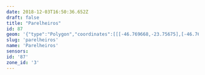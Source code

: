 ```yaml
---
date: 2018-12-03T16:50:36.652Z
draft: false
title: "Parelheiros"
id: 87
geom: '{"type":"Polygon","coordinates":[[[-46.769668,-23.75675],[-46.769629,-23.757927],[-46.769744,-23.75803],[-46.769756,-23.758193],[-46.769671,-23.758267],[-46.76944,-23.758102],[-46.769261,-23.758079],[-46.769097,-23.758144],[-46.769033,-23.758268],[-46.76911,-23.758557],[-46.769637,-23.759493],[-46.769813,-23.759585],[-46.770174,-23.760268],[-46.770172,-23.760345],[-46.770047,-23.760388],[-46.769826,-23.760289],[-46.769531,-23.760284],[-46.769389,-23.760362],[-46.769324,-23.760492],[-46.769327,-23.760602],[-46.769537,-23.760784],[-46.769794,-23.761141],[-46.769797,-23.762103],[-46.769906,-23.762232],[-46.770064,-23.762251],[-46.770155,-23.762123],[-46.770324,-23.761525],[-46.770492,-23.761473],[-46.770641,-23.761535],[-46.770945,-23.761972],[-46.770955,-23.762092],[-46.77047,-23.762503],[-46.770481,-23.76279],[-46.770868,-23.763161],[-46.771315,-23.76339],[-46.771568,-23.763775],[-46.771998,-23.763849],[-46.772032,-23.764053],[-46.771907,-23.764365],[-46.772074,-23.764508],[-46.772279,-23.764556],[-46.772356,-23.764673],[-46.772292,-23.765028],[-46.772522,-23.765692],[-46.772663,-23.76565],[-46.772611,-23.765466],[-46.772683,-23.765352],[-46.773112,-23.765283],[-46.77328,-23.765196],[-46.7735,-23.765214],[-46.773597,-23.76531],[-46.773585,-23.765554],[-46.773443,-23.765845],[-46.77316,-23.766204],[-46.773248,-23.766276],[-46.773636,-23.766261],[-46.773843,-23.766348],[-46.773918,-23.766475],[-46.773952,-23.766836],[-46.774092,-23.76696],[-46.774485,-23.767135],[-46.774872,-23.767137],[-46.775185,-23.766926],[-46.776046,-23.766733],[-46.776142,-23.766586],[-46.775989,-23.766364],[-46.776024,-23.766281],[-46.776624,-23.766149],[-46.777298,-23.76639],[-46.777839,-23.766344],[-46.777957,-23.766383],[-46.778044,-23.76702],[-46.778324,-23.767597],[-46.77862,-23.767444],[-46.779056,-23.766969],[-46.779242,-23.766975],[-46.779411,-23.767814],[-46.779667,-23.767932],[-46.780174,-23.767918],[-46.780266,-23.767947],[-46.780323,-23.768079],[-46.780036,-23.769171],[-46.779728,-23.769456],[-46.779769,-23.76962],[-46.780082,-23.770044],[-46.780104,-23.770193],[-46.780064,-23.770263],[-46.779603,-23.770378],[-46.779494,-23.770454],[-46.77926,-23.770732],[-46.779249,-23.770927],[-46.779342,-23.771059],[-46.779662,-23.771234],[-46.78012,-23.771254],[-46.780355,-23.771627],[-46.780528,-23.771705],[-46.781176,-23.771722],[-46.781306,-23.771663],[-46.781351,-23.771518],[-46.781101,-23.770956],[-46.781163,-23.770789],[-46.781276,-23.770757],[-46.781487,-23.77078],[-46.781879,-23.770978],[-46.782474,-23.771176],[-46.78262,-23.771628],[-46.782746,-23.771789],[-46.782888,-23.771771],[-46.783047,-23.771653],[-46.783233,-23.771316],[-46.783007,-23.771107],[-46.782517,-23.770885],[-46.782447,-23.770735],[-46.782507,-23.770285],[-46.782339,-23.769502],[-46.782394,-23.768536],[-46.782594,-23.768412],[-46.783567,-23.768152],[-46.783624,-23.76818],[-46.783701,-23.768273],[-46.78361,-23.768532],[-46.783677,-23.768639],[-46.784079,-23.768652],[-46.784278,-23.769031],[-46.785245,-23.769517],[-46.785404,-23.769934],[-46.785555,-23.770117],[-46.786491,-23.770665],[-46.786785,-23.77114],[-46.787311,-23.771634],[-46.787483,-23.771768],[-46.788266,-23.772126],[-46.788235,-23.772263],[-46.787992,-23.77231],[-46.787769,-23.772433],[-46.787824,-23.77257],[-46.788141,-23.772555],[-46.78825,-23.772602],[-46.78819,-23.773173],[-46.788364,-23.773489],[-46.788589,-23.773483],[-46.78882,-23.773098],[-46.789322,-23.772556],[-46.789538,-23.772557],[-46.789775,-23.772703],[-46.789925,-23.772949],[-46.78996,-23.773144],[-46.789737,-23.773802],[-46.789551,-23.773951],[-46.789659,-23.774192],[-46.790112,-23.774574],[-46.790797,-23.774925],[-46.791336,-23.775388],[-46.791524,-23.77568],[-46.792071,-23.776008],[-46.792302,-23.776289],[-46.792189,-23.776723],[-46.793404,-23.777467],[-46.793634,-23.777711],[-46.793846,-23.778114],[-46.793879,-23.778593],[-46.793517,-23.779057],[-46.793118,-23.77922],[-46.792972,-23.779357],[-46.793045,-23.779534],[-46.793474,-23.77981],[-46.793568,-23.779963],[-46.793609,-23.78015],[-46.793522,-23.78047],[-46.793279,-23.78055],[-46.793233,-23.780637],[-46.793304,-23.780774],[-46.793551,-23.780919],[-46.793538,-23.781044],[-46.793253,-23.781421],[-46.793051,-23.781888],[-46.792889,-23.781878],[-46.792504,-23.781504],[-46.792349,-23.78148],[-46.79224,-23.781562],[-46.792232,-23.78166],[-46.792698,-23.782291],[-46.792589,-23.782483],[-46.792266,-23.782554],[-46.791893,-23.782505],[-46.79152,-23.782697],[-46.791582,-23.782874],[-46.791897,-23.782886],[-46.792096,-23.782982],[-46.792269,-23.783355],[-46.792287,-23.783584],[-46.79192,-23.783637],[-46.791474,-23.784043],[-46.791304,-23.784028],[-46.791208,-23.783865],[-46.791176,-23.783625],[-46.79103,-23.783586],[-46.790334,-23.784178],[-46.789793,-23.784289],[-46.789492,-23.784619],[-46.789466,-23.784752],[-46.789517,-23.784893],[-46.789816,-23.785127],[-46.789882,-23.78526],[-46.789731,-23.785709],[-46.789844,-23.785998],[-46.789818,-23.786094],[-46.789508,-23.786195],[-46.789058,-23.786195],[-46.788247,-23.786352],[-46.788115,-23.78653],[-46.787996,-23.787019],[-46.788341,-23.787289],[-46.788634,-23.787652],[-46.78879,-23.787568],[-46.788813,-23.787091],[-46.788909,-23.787056],[-46.789024,-23.787101],[-46.789147,-23.787258],[-46.789241,-23.787635],[-46.789455,-23.787773],[-46.789627,-23.787749],[-46.789901,-23.787534],[-46.790117,-23.787459],[-46.790249,-23.787448],[-46.790353,-23.787516],[-46.790337,-23.787698],[-46.790142,-23.787934],[-46.790179,-23.788333],[-46.78987,-23.788709],[-46.789896,-23.788934],[-46.790109,-23.789418],[-46.790119,-23.789612],[-46.789916,-23.789647],[-46.789698,-23.789222],[-46.789484,-23.789222],[-46.789341,-23.789378],[-46.789232,-23.789676],[-46.789216,-23.789851],[-46.7893,-23.79005],[-46.789681,-23.790289],[-46.789994,-23.790788],[-46.790661,-23.791289],[-46.790808,-23.791231],[-46.790947,-23.790923],[-46.791125,-23.790758],[-46.791348,-23.790783],[-46.791614,-23.79094],[-46.792103,-23.79137],[-46.792086,-23.791561],[-46.791669,-23.79194],[-46.792097,-23.792361],[-46.792292,-23.792834],[-46.792917,-23.793302],[-46.793261,-23.793347],[-46.793815,-23.793772],[-46.794229,-23.793721],[-46.794433,-23.793866],[-46.794512,-23.794103],[-46.794441,-23.794461],[-46.794517,-23.794758],[-46.79495,-23.795225],[-46.795169,-23.795293],[-46.795174,-23.795476],[-46.795074,-23.795591],[-46.795104,-23.795682],[-46.795555,-23.795974],[-46.795986,-23.796909],[-46.796486,-23.797497],[-46.796481,-23.797816],[-46.796342,-23.797902],[-46.796107,-23.797934],[-46.795935,-23.79843],[-46.796079,-23.798863],[-46.796098,-23.799156],[-46.796282,-23.799467],[-46.79671,-23.799718],[-46.797161,-23.799724],[-46.797432,-23.799922],[-46.797688,-23.799956],[-46.798047,-23.800142],[-46.798421,-23.800219],[-46.798494,-23.8003],[-46.798585,-23.800725],[-46.798777,-23.800909],[-46.799145,-23.801067],[-46.799412,-23.801495],[-46.799672,-23.801539],[-46.800015,-23.801697],[-46.80037,-23.80149],[-46.8005,-23.801536],[-46.80063,-23.801879],[-46.800594,-23.802399],[-46.800807,-23.803057],[-46.800696,-23.803278],[-46.800351,-23.80341],[-46.800313,-23.80354],[-46.800517,-23.803929],[-46.800848,-23.804254],[-46.800888,-23.80441],[-46.800834,-23.804614],[-46.800446,-23.805071],[-46.80047,-23.80525],[-46.800619,-23.80526],[-46.800929,-23.804986],[-46.801121,-23.805084],[-46.801379,-23.805832],[-46.801779,-23.806076],[-46.801849,-23.806324],[-46.801811,-23.806653],[-46.801871,-23.806986],[-46.802054,-23.807314],[-46.802444,-23.807277],[-46.802778,-23.807486],[-46.803329,-23.807369],[-46.803499,-23.807455],[-46.803512,-23.807589],[-46.803247,-23.80781],[-46.802769,-23.807867],[-46.802745,-23.808062],[-46.802922,-23.808267],[-46.80391,-23.809075],[-46.804091,-23.809187],[-46.804458,-23.809259],[-46.804434,-23.809319],[-46.803159,-23.809989],[-46.800935,-23.810584],[-46.798425,-23.81021],[-46.797503,-23.810642],[-46.797025,-23.810936],[-46.796426,-23.811061],[-46.796191,-23.811025],[-46.795455,-23.810706],[-46.795105,-23.810464],[-46.794741,-23.810431],[-46.792112,-23.811143],[-46.790146,-23.811343],[-46.78873,-23.811578],[-46.787046,-23.812403],[-46.786437,-23.812615],[-46.785589,-23.812646],[-46.785191,-23.812735],[-46.784871,-23.813264],[-46.784548,-23.813413],[-46.784444,-23.813359],[-46.784454,-23.813199],[-46.784389,-23.813132],[-46.784133,-23.813118],[-46.783895,-23.813028],[-46.7835,-23.813237],[-46.782924,-23.813262],[-46.782565,-23.8132],[-46.78248,-23.813254],[-46.78235,-23.813626],[-46.782168,-23.813725],[-46.781915,-23.814016],[-46.781594,-23.814092],[-46.781191,-23.814052],[-46.780547,-23.814349],[-46.780326,-23.814558],[-46.779741,-23.814865],[-46.779364,-23.81522],[-46.778816,-23.815548],[-46.777362,-23.816224],[-46.776984,-23.816621],[-46.776462,-23.81674],[-46.77638,-23.816878],[-46.77605,-23.8171],[-46.775892,-23.817118],[-46.775586,-23.817432],[-46.775432,-23.817441],[-46.775184,-23.817658],[-46.774916,-23.817726],[-46.774581,-23.817538],[-46.774307,-23.817511],[-46.773889,-23.817668],[-46.773792,-23.81781],[-46.773669,-23.818287],[-46.77337,-23.818334],[-46.772476,-23.819051],[-46.771655,-23.819954],[-46.771226,-23.820096],[-46.771044,-23.820036],[-46.770486,-23.820193],[-46.769811,-23.821022],[-46.769244,-23.821238],[-46.768893,-23.821454],[-46.768784,-23.821555],[-46.768749,-23.821764],[-46.767881,-23.822815],[-46.767818,-23.823013],[-46.767884,-23.823184],[-46.767764,-23.82343],[-46.767425,-23.823565],[-46.767187,-23.823954],[-46.76696,-23.824001],[-46.766764,-23.824184],[-46.766245,-23.824387],[-46.765876,-23.824742],[-46.765234,-23.825163],[-46.765015,-23.825378],[-46.764776,-23.825799],[-46.764265,-23.826004],[-46.763794,-23.82637],[-46.763516,-23.826486],[-46.763105,-23.826887],[-46.763043,-23.827135],[-46.762871,-23.827206],[-46.762642,-23.82743],[-46.7626,-23.827817],[-46.762764,-23.828823],[-46.76283,-23.829012],[-46.763049,-23.829288],[-46.76304,-23.829783],[-46.763164,-23.83054],[-46.763439,-23.831541],[-46.763754,-23.832301],[-46.763894,-23.83246],[-46.764449,-23.832592],[-46.764613,-23.832692],[-46.764843,-23.83297],[-46.765099,-23.833593],[-46.765569,-23.833827],[-46.76554,-23.834284],[-46.76532,-23.83459],[-46.76514,-23.834584],[-46.764803,-23.834378],[-46.764548,-23.834324],[-46.76376,-23.834281],[-46.763356,-23.834322],[-46.763021,-23.83454],[-46.762847,-23.834991],[-46.762787,-23.835465],[-46.76253,-23.835925],[-46.762595,-23.836503],[-46.762884,-23.836755],[-46.763002,-23.837016],[-46.762979,-23.83855],[-46.762719,-23.839475],[-46.762794,-23.839891],[-46.76327,-23.840574],[-46.764131,-23.841251],[-46.764321,-23.841601],[-46.764338,-23.842204],[-46.76446,-23.842453],[-46.764642,-23.842569],[-46.765662,-23.842636],[-46.766197,-23.842822],[-46.768336,-23.843368],[-46.769461,-23.843366],[-46.77006,-23.843174],[-46.770451,-23.843153],[-46.770633,-23.843236],[-46.770701,-23.843385],[-46.770917,-23.84348],[-46.77119,-23.843473],[-46.771838,-23.843319],[-46.77215,-23.843328],[-46.772886,-23.843477],[-46.773404,-23.843714],[-46.773791,-23.843726],[-46.774146,-23.843653],[-46.774511,-23.84339],[-46.774927,-23.84328],[-46.775253,-23.843276],[-46.775594,-23.843167],[-46.776248,-23.842472],[-46.776502,-23.842416],[-46.776964,-23.842422],[-46.777154,-23.842489],[-46.777763,-23.84291],[-46.777903,-23.842938],[-46.778054,-23.842887],[-46.778264,-23.84266],[-46.778436,-23.842346],[-46.77856,-23.842378],[-46.778725,-23.842551],[-46.778981,-23.842636],[-46.779528,-23.84235],[-46.779951,-23.842481],[-46.780237,-23.84246],[-46.780044,-23.843051],[-46.780154,-23.843317],[-46.780095,-23.843587],[-46.779811,-23.843905],[-46.779387,-23.844243],[-46.779448,-23.844583],[-46.779413,-23.84486],[-46.778864,-23.846231],[-46.77895,-23.846792],[-46.779122,-23.846953],[-46.779398,-23.84706],[-46.779424,-23.847126],[-46.779251,-23.847347],[-46.779616,-23.847573],[-46.779437,-23.847873],[-46.779572,-23.848024],[-46.77944,-23.84809],[-46.779434,-23.848158],[-46.779902,-23.848363],[-46.779884,-23.848431],[-46.779259,-23.848793],[-46.779012,-23.849214],[-46.779167,-23.84989],[-46.779406,-23.850162],[-46.779499,-23.850494],[-46.778826,-23.852488],[-46.778286,-23.853564],[-46.777351,-23.854534],[-46.776934,-23.855064],[-46.776626,-23.855276],[-46.77631,-23.85562],[-46.776481,-23.856038],[-46.775672,-23.856344],[-46.775665,-23.866522],[-46.775305,-23.866678],[-46.774888,-23.866713],[-46.774357,-23.867164],[-46.774048,-23.867295],[-46.773781,-23.867825],[-46.773486,-23.868047],[-46.773116,-23.86811],[-46.772651,-23.867983],[-46.772214,-23.8681],[-46.771758,-23.868126],[-46.77135,-23.868019],[-46.770864,-23.867999],[-46.770146,-23.868275],[-46.769285,-23.868445],[-46.768395,-23.868284],[-46.768266,-23.868213],[-46.768006,-23.867817],[-46.767567,-23.8675],[-46.767272,-23.867076],[-46.766755,-23.8671],[-46.765591,-23.867323],[-46.765376,-23.86727],[-46.765122,-23.867044],[-46.764874,-23.866933],[-46.764544,-23.86693],[-46.763851,-23.867104],[-46.763525,-23.866992],[-46.763253,-23.866763],[-46.752321,-23.870563],[-46.747546,-23.872025],[-46.741593,-23.873696],[-46.73628,-23.875324],[-46.732545,-23.876326],[-46.720629,-23.879903],[-46.71714,-23.880856],[-46.69917,-23.886165],[-46.666836,-23.88756],[-46.664648,-23.887607],[-46.651782,-23.888206],[-46.651673,-23.889649],[-46.651267,-23.891098],[-46.650762,-23.892168],[-46.648333,-23.896472],[-46.647413,-23.897576],[-46.644598,-23.900242],[-46.643862,-23.901244],[-46.643264,-23.902398],[-46.641092,-23.90726],[-46.640707,-23.908299],[-46.64044,-23.909688],[-46.640432,-23.910784],[-46.640514,-23.911526],[-46.63893,-23.911156],[-46.610487,-23.905521],[-46.609867,-23.905507],[-46.609741,-23.905355],[-46.609021,-23.904862],[-46.609185,-23.904433],[-46.609554,-23.904186],[-46.609747,-23.903898],[-46.609973,-23.903895],[-46.610145,-23.903761],[-46.610831,-23.903498],[-46.611404,-23.903167],[-46.611882,-23.902635],[-46.612355,-23.902492],[-46.612413,-23.902314],[-46.612974,-23.901876],[-46.613471,-23.901875],[-46.613891,-23.901739],[-46.614032,-23.901575],[-46.614104,-23.901382],[-46.614047,-23.900929],[-46.614204,-23.900879],[-46.614312,-23.900559],[-46.614522,-23.900274],[-46.61478,-23.900074],[-46.614909,-23.899838],[-46.615032,-23.898752],[-46.615294,-23.897894],[-46.615335,-23.89674],[-46.615441,-23.896413],[-46.615444,-23.895813],[-46.615622,-23.894214],[-46.615932,-23.893411],[-46.616241,-23.892932],[-46.616384,-23.892531],[-46.616369,-23.892113],[-46.616093,-23.891615],[-46.616351,-23.891098],[-46.616478,-23.890547],[-46.616718,-23.890373],[-46.617147,-23.889894],[-46.617103,-23.889692],[-46.617199,-23.889359],[-46.617111,-23.888745],[-46.617145,-23.88861],[-46.617285,-23.888524],[-46.617226,-23.888282],[-46.617269,-23.887813],[-46.61743,-23.887259],[-46.617253,-23.886668],[-46.617527,-23.886093],[-46.617415,-23.885546],[-46.617493,-23.885175],[-46.617445,-23.885053],[-46.617481,-23.88478],[-46.617215,-23.883859],[-46.617003,-23.883577],[-46.616821,-23.882241],[-46.616794,-23.881527],[-46.616534,-23.880619],[-46.616614,-23.879799],[-46.616722,-23.879451],[-46.616551,-23.879183],[-46.616554,-23.879076],[-46.616852,-23.878825],[-46.616893,-23.878689],[-46.616784,-23.878546],[-46.616557,-23.878417],[-46.616602,-23.878086],[-46.616509,-23.878059],[-46.616365,-23.878216],[-46.616187,-23.878075],[-46.6162,-23.877927],[-46.616327,-23.877797],[-46.616229,-23.877753],[-46.616212,-23.87762],[-46.616045,-23.87757],[-46.616159,-23.877409],[-46.616007,-23.877408],[-46.615878,-23.877323],[-46.615846,-23.876937],[-46.615442,-23.876675],[-46.615401,-23.876541],[-46.615578,-23.876038],[-46.61573,-23.875943],[-46.615718,-23.875881],[-46.615537,-23.875808],[-46.615503,-23.875646],[-46.615821,-23.875481],[-46.615708,-23.8754],[-46.615744,-23.875249],[-46.615868,-23.875168],[-46.615812,-23.875024],[-46.615712,-23.874976],[-46.61572,-23.874756],[-46.615832,-23.874828],[-46.615878,-23.875009],[-46.615989,-23.875046],[-46.616106,-23.874942],[-46.61632,-23.874995],[-46.616411,-23.874912],[-46.61619,-23.874696],[-46.616179,-23.874546],[-46.616367,-23.874688],[-46.616443,-23.874648],[-46.616359,-23.874481],[-46.616426,-23.874368],[-46.616135,-23.874353],[-46.616048,-23.874016],[-46.615942,-23.873983],[-46.615966,-23.874145],[-46.615911,-23.874191],[-46.615844,-23.874137],[-46.615813,-23.873954],[-46.615618,-23.873894],[-46.615898,-23.873781],[-46.615974,-23.873627],[-46.615957,-23.873564],[-46.615801,-23.87363],[-46.615685,-23.873594],[-46.615729,-23.873283],[-46.615569,-23.872924],[-46.615609,-23.872666],[-46.615862,-23.872521],[-46.615885,-23.872262],[-46.61577,-23.872039],[-46.615934,-23.871882],[-46.615939,-23.871728],[-46.616035,-23.871713],[-46.616113,-23.871603],[-46.616165,-23.871346],[-46.616442,-23.871226],[-46.616353,-23.871124],[-46.616391,-23.871065],[-46.616487,-23.871054],[-46.616758,-23.871196],[-46.61687,-23.871136],[-46.616794,-23.870778],[-46.616926,-23.870725],[-46.617162,-23.870368],[-46.617168,-23.870255],[-46.61706,-23.87023],[-46.617003,-23.870127],[-46.617336,-23.869996],[-46.617176,-23.869733],[-46.617037,-23.869639],[-46.617072,-23.869364],[-46.616924,-23.869158],[-46.616832,-23.868858],[-46.617043,-23.868283],[-46.616959,-23.86797],[-46.617144,-23.867662],[-46.617183,-23.86691],[-46.617326,-23.86681],[-46.617427,-23.866525],[-46.617228,-23.866453],[-46.617179,-23.866366],[-46.616867,-23.86445],[-46.616204,-23.862732],[-46.618262,-23.860846],[-46.623098,-23.858553],[-46.624067,-23.85736],[-46.628639,-23.854879],[-46.630463,-23.854323],[-46.632361,-23.852841],[-46.63395,-23.845342],[-46.634177,-23.836753],[-46.636305,-23.836898],[-46.638592,-23.837667],[-46.64114,-23.838742],[-46.644098,-23.840658],[-46.650693,-23.846281],[-46.654999,-23.849146],[-46.657827,-23.849664],[-46.659748,-23.849882],[-46.662138,-23.849449],[-46.664369,-23.849149],[-46.666419,-23.848154],[-46.667449,-23.847184],[-46.668765,-23.846574],[-46.670725,-23.84619],[-46.673232,-23.846103],[-46.677037,-23.846644],[-46.678576,-23.845786],[-46.678875,-23.845691],[-46.679399,-23.845777],[-46.679897,-23.84578],[-46.680442,-23.845931],[-46.680406,-23.846171],[-46.680808,-23.846345],[-46.681121,-23.846625],[-46.681179,-23.846735],[-46.681016,-23.846851],[-46.681035,-23.846938],[-46.681643,-23.847207],[-46.681359,-23.848085],[-46.681483,-23.848283],[-46.681501,-23.848482],[-46.681697,-23.848963],[-46.681808,-23.849548],[-46.682032,-23.849755],[-46.682201,-23.849694],[-46.682722,-23.849887],[-46.682731,-23.849738],[-46.682578,-23.849527],[-46.682877,-23.849435],[-46.683091,-23.84949],[-46.683267,-23.849461],[-46.683425,-23.849679],[-46.683609,-23.849435],[-46.683806,-23.84933],[-46.683823,-23.849221],[-46.6846,-23.849137],[-46.684781,-23.849155],[-46.684755,-23.84938],[-46.68484,-23.849416],[-46.684965,-23.849339],[-46.685116,-23.849478],[-46.685145,-23.849648],[-46.685524,-23.849613],[-46.685585,-23.849651],[-46.686053,-23.84918],[-46.686113,-23.849267],[-46.686041,-23.849588],[-46.686253,-23.849631],[-46.68628,-23.849713],[-46.685879,-23.849705],[-46.68582,-23.849814],[-46.686174,-23.849951],[-46.686527,-23.850388],[-46.686947,-23.850512],[-46.686878,-23.850686],[-46.687048,-23.850735],[-46.686915,-23.851035],[-46.686743,-23.851211],[-46.686818,-23.851403],[-46.686987,-23.851463],[-46.687304,-23.851338],[-46.687543,-23.851321],[-46.687819,-23.851617],[-46.688001,-23.851641],[-46.688209,-23.851831],[-46.688511,-23.851949],[-46.688549,-23.851809],[-46.688869,-23.851895],[-46.689081,-23.852171],[-46.68931,-23.852146],[-46.689343,-23.852302],[-46.689609,-23.8523],[-46.689885,-23.852052],[-46.690351,-23.852058],[-46.690497,-23.851978],[-46.690563,-23.851782],[-46.690652,-23.851712],[-46.691505,-23.85162],[-46.692472,-23.85043],[-46.693035,-23.849967],[-46.693358,-23.849437],[-46.693948,-23.849422],[-46.694506,-23.845638],[-46.694895,-23.844536],[-46.695825,-23.842611],[-46.696152,-23.841477],[-46.696641,-23.835087],[-46.696905,-23.833628],[-46.698941,-23.827708],[-46.699346,-23.826874],[-46.701264,-23.82341],[-46.701807,-23.822252],[-46.703024,-23.817975],[-46.703115,-23.817051],[-46.702989,-23.815787],[-46.701195,-23.809512],[-46.700973,-23.808544],[-46.700902,-23.807785],[-46.701037,-23.806444],[-46.701354,-23.805336],[-46.711703,-23.776851],[-46.711898,-23.776001],[-46.711998,-23.774944],[-46.711943,-23.768594],[-46.712449,-23.768498],[-46.712573,-23.768244],[-46.712608,-23.767796],[-46.712745,-23.767375],[-46.713094,-23.766998],[-46.713427,-23.766793],[-46.713602,-23.766567],[-46.714175,-23.766256],[-46.714471,-23.766214],[-46.714701,-23.766261],[-46.71548,-23.766031],[-46.717305,-23.765833],[-46.718241,-23.765319],[-46.718405,-23.76541],[-46.718304,-23.765548],[-46.718347,-23.765607],[-46.718307,-23.765668],[-46.718701,-23.765844],[-46.719456,-23.765928],[-46.719967,-23.765803],[-46.720283,-23.765866],[-46.72047,-23.765983],[-46.721235,-23.765955],[-46.721506,-23.765744],[-46.721748,-23.765653],[-46.722265,-23.765827],[-46.722667,-23.765748],[-46.722861,-23.765794],[-46.722934,-23.765967],[-46.723142,-23.766102],[-46.723424,-23.765979],[-46.723651,-23.766005],[-46.724088,-23.765918],[-46.724469,-23.766105],[-46.725138,-23.766153],[-46.725324,-23.766065],[-46.725329,-23.765969],[-46.725545,-23.765738],[-46.725672,-23.765421],[-46.725992,-23.765164],[-46.725688,-23.764555],[-46.725419,-23.764462],[-46.725316,-23.76428],[-46.725106,-23.764192],[-46.724588,-23.764197],[-46.724605,-23.764042],[-46.724751,-23.763826],[-46.72456,-23.763675],[-46.724737,-23.763528],[-46.725021,-23.76355],[-46.724762,-23.763094],[-46.72479,-23.763023],[-46.725114,-23.763078],[-46.725277,-23.762926],[-46.725311,-23.762494],[-46.725164,-23.762307],[-46.725097,-23.762084],[-46.725156,-23.761595],[-46.72507,-23.761472],[-46.725429,-23.761296],[-46.72504,-23.761153],[-46.72499,-23.761027],[-46.725119,-23.760981],[-46.725352,-23.761082],[-46.725575,-23.761018],[-46.725612,-23.760311],[-46.725825,-23.76027],[-46.725848,-23.76004],[-46.725976,-23.760078],[-46.726074,-23.760012],[-46.725938,-23.759901],[-46.725908,-23.759776],[-46.725983,-23.759588],[-46.725963,-23.759256],[-46.726124,-23.759197],[-46.726142,-23.759071],[-46.725972,-23.758915],[-46.725803,-23.758891],[-46.725736,-23.758495],[-46.72536,-23.758414],[-46.725409,-23.758274],[-46.725352,-23.758217],[-46.725263,-23.7582],[-46.725182,-23.758293],[-46.72509,-23.758252],[-46.725231,-23.757907],[-46.725146,-23.757741],[-46.725263,-23.757493],[-46.725282,-23.757204],[-46.725138,-23.757228],[-46.724926,-23.757409],[-46.72484,-23.757396],[-46.7247,-23.757092],[-46.724524,-23.75701],[-46.724479,-23.756884],[-46.724501,-23.756796],[-46.724785,-23.756755],[-46.724889,-23.756673],[-46.725184,-23.756736],[-46.725637,-23.756529],[-46.726413,-23.756861],[-46.726834,-23.756837],[-46.726953,-23.756781],[-46.727371,-23.7563],[-46.727614,-23.755891],[-46.727726,-23.755363],[-46.727741,-23.754765],[-46.727507,-23.754163],[-46.727403,-23.753997],[-46.726903,-23.753637],[-46.726709,-23.753346],[-46.726387,-23.753077],[-46.72586,-23.751756],[-46.725836,-23.75133],[-46.726098,-23.750412],[-46.726228,-23.749497],[-46.726388,-23.748971],[-46.726421,-23.747598],[-46.726656,-23.747037],[-46.72767,-23.745886],[-46.728314,-23.744466],[-46.732299,-23.739472],[-46.735279,-23.741814],[-46.739855,-23.743342],[-46.743862,-23.743302],[-46.747761,-23.742132],[-46.754089,-23.739286],[-46.757392,-23.738671],[-46.761208,-23.737665],[-46.76335,-23.738187],[-46.765565,-23.742462],[-46.766316,-23.747126],[-46.766125,-23.752846],[-46.767076,-23.75427],[-46.769668,-23.75675]]]}'
slug: 'parelheiros'
name: 'Parelheiros'
sensors:
id: '87'
zone_id: '3'
---
```

		